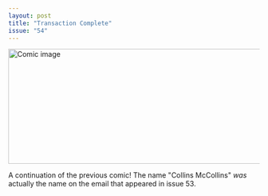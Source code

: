 ```yaml
---
layout: post
title: "Transaction Complete"
issue: "54"
---
```

<img src="{{ site.url }}/comics/54.png" title="Curse these blasted tourists!  I have a palace to guard!" alt="Comic image" width="780px" height="230px"/>

A continuation of the previous comic!  The name "Collins McCollins" *was* actually the name on the email that appeared in issue 53.